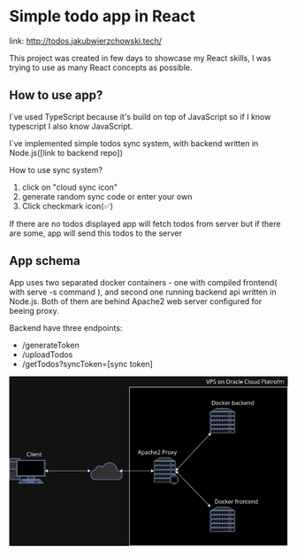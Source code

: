 # Simple todo app in React

link: http://todos.jakubwierzchowski.tech/

This project was created in few days to showcase my React skills, I was trying to use as many React concepts as possible.

## How to use app?

I`ve used TypeScript because it's build on top of JavaScript so if I know typescript I also know JavaScript.

I`ve implemented simple todos sync system, with backend written in Node.js([link to backend repo])

How to use sync system?
1. click on "cloud sync icon"
2. generate random sync code or enter your own
3. Click checkmark icon(✅)

If there are no todos displayed app will fetch todos from server but if there are some, app will send this todos to the server

## App schema
App uses two separated docker containers - one with compiled frontend( with serve -s command ), and second one running backend api written in Node.js. Both of them are behind Apache2 web server configured for beeing proxy.

Backend have three endpoints:
- /generateToken
- /uploadTodos
- /getTodos?syncToken=[sync token]

![app schema](https://github.com/Jcc0b03/react_todo_app/blob/master/app_schema.jpg?raw=true)

